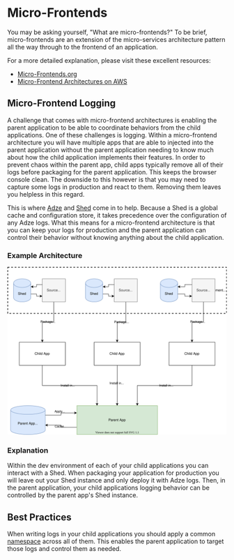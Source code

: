 # Micro-Frontends

You may be asking yourself, "What are micro-frontends?" To be brief, micro-frontends are an extension of the micro-services architecture pattern all the way through to the frontend of an application.

For a more detailed explanation, please visit these excellent resources:

- [Micro-Frontends.org](https://micro-frontends.org/)
- [Micro-Frontend Architectures on AWS](https://aws.amazon.com/blogs/architecture/micro-frontend-architectures-on-aws/)

## Micro-Frontend Logging

A challenge that comes with micro-frontend architectures is enabling the parent application to be able to coordinate behaviors from the child applications. One of these challenges is logging. Within a micro-frontend architecture you will have multiple apps that are able to injected into the parent application without the parent application needing to know much about how the child application implements their features. In order to prevent chaos within the parent app, child apps typically remove all of their logs before packaging for the parent application. This keeps the browser console clean. The downside to this however is that you may need to capture some logs in production and react to them. Removing them leaves you helpless in this regard.

This is where [Adze](adze-concepts.md) and [Shed](shed-concepts.md) come in to help. Because a Shed is a global cache and configuration store, it takes precedence over the configuration of any Adze logs. What this means for a micro-frontend architecture is that you can keep your logs for production and the parent application can control their behavior without knowing anything about the child application.

### Example Architecture

![micro front end architecture example](./assets/micro-frontends-diagram.svg)

### Explanation

Within the dev environment of each of your child applications you can interact with a Shed. When packaging your application for production you will leave out your Shed instance and only deploy it with Adze logs. Then, in the parent application, your child applications logging behavior can be controlled by the parent app's Shed instance.

## Best Practices

When writing logs in your child applications you should apply a common [namespace](modifiers.md#namespace-ns) across all of them. This enables the parent application to target those logs and control them as needed.
